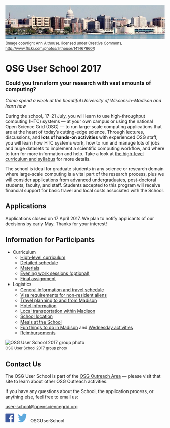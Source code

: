 ![Madison skyline](files/madison-skyline-1.jpg)<br><span style="font-size: smaller;">(Image copyright Ann Althouse, licensed under Creative Commons, <http://www.flickr.com/photos/althouse/141467660/>)</span>

# OSG User School 2017

<p style="font-size: larger; font-weight: bold;">Could you transform your research with vast amounts of computing?</p>

*Come spend a week at the beautiful University of Wisconsin–Madison and learn how*

During the school, 17–21 July, you will learn to use high-throughput computing (HTC) systems — at your own campus or
using the national Open Science Grid (OSG) — to run large-scale computing applications that are at the heart of today’s
cutting-edge science.  Through lectures, discussions, and **lots of hands-on activities** with experienced OSG staff,
you will learn how HTC systems work, how to run and manage lots of jobs and huge datasets to implement a scientific
computing workflow, and where to turn for more information and help.  Take a look at [the high-level curriculum and
syllabus](curriculum/overview.md) for more details.

The school is ideal for graduate students in any science or research domain where large-scale computing is a vital part
of the research process, plus we will consider applications from advanced undergraduates, post-doctoral students,
faculty, and staff.  Students accepted to this program will receive financial support for basic travel and local costs
associated with the School.

## Applications

Applications closed on 17 April 2017.  We plan to notify applicants of our decisions by early May.  Thanks for your
interest!

## Information for Participants

- Curriculum
    - [High-level curriculum](curriculum/overview.md)
    - [Detailed schedule](curriculum/detailed-schedule.md)
    - [Materials](materials/index.md)
    - [Evening work sessions (optional)](curriculum/evening-sessions.md)
    - [Final assignment](curriculum/assignment.md)
- Logistics
    - [General information and travel schedule](logistics/index.md)
    - [Visa requirements for non-resident aliens](logistics/personal-info.md)
    - [Travel planning to and from Madison](logistics/travel.md)
    - [Hotel information](logistics/hotel.md)
    - [Local transportation within Madison](logistics/local-transportation.md)
    - [School location](logistics/location.md)
    - [Meals at the School](logistics/meals.md)
    - [Fun things to do in Madison](logistics/fun.md) and [Wednesday activities](logistics/wednesday-activities.md)
    - [Reimbursements](logistics/reimbursements.md)

![OSG User School 2017 group photo](files/osg-user-school-2017-group.png)
<br>
<span style="font-size: smaller;">OSG User School 2017 group photo</span>

## Contact Us

The OSG User School is part of the [OSG Outreach Area](https://opensciencegrid.github.io/outreach/)&nbsp;&mdash; please
visit that site to learn about other OSG Outreach activities.

If you have any questions about the School, the application process, or anything else, feel free to email us:

<user-school@opensciencegrid.org>

<a href="https://www.facebook.com/OSGUserSchool" target="_blank" style="border: 0px none black; text-decoration: none;"><img src="files/FB-f-Logo__blue_512-2017.png" height="28" width="28" alt="Facebook logo"></a>   <a href="https://twitter.com/OSGUserSchool" target="_blank" style="border: 0px none black; text-decoration: none;"><img src="files/Twitter_logo_blue-2017.png" style="height: 28px; width: 28px; background-color: white;" alt="Twitter logo"></a>   OSGUserSchool
